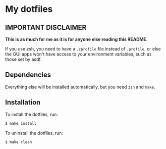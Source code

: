 # My dotfiles

## IMPORTANT DISCLAIMER

**This is as much for me as it is for anyone else reading this README.**

If you use zsh, you need to have a `.zprofile` file instead of `.profile`, or else the GUI apps won't have access to your environment variables, such as those set by asdf.

## Dependencies

Everything else will be installed automatically, but you need `zsh` and `make`.

## Installation

To install the dotfiles, run: 
```bash
$ make install
```

To uninstall the dotfiles, run:

```bash
$ make clean
```
